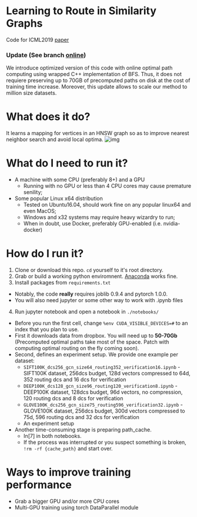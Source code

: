 # Learning to Route in Similarity Graphs
Code for ICML2019 [paper](http://proceedings.mlr.press/v97/baranchuk19a.html)

### Update (See branch [online](https://github.com/dbaranchuk/learning-to-route/tree/online))
We introduce optimized version of this code with online optimal path computing using wrapped C++ implementation of BFS. Thus, it does not requiere preserving up to 70GB of precomputed paths on disk at the cost of training time increase. Moreover, this update allows to scale our method to million size datasets.

# What does it do?
It learns a mapping for vertices in an HNSW graph so as to improve nearest neighbor search and avoid local optima.
![img](https://github.com/dbaranchuk/learning-to-route-for-ann/raw/master/images/toy_task.png)

# What do I need to run it?
* A machine with some CPU (preferably 8+) and a GPU
  * Running with no GPU or less than 4 CPU cores may cause premature senility;
* Some popular Linux x64 distribution
  * Tested on Ubuntu16.04, should work fine on any popular linux64 and even MacOS;
  * Windows and x32 systems may require heavy wizardry to run;
  * When in doubt, use Docker, preferably GPU-enabled (i.e. nvidia-docker)

# How do I run it?
1. Clone or download this repo. `cd` yourself to it's root directory.
2. Grab or build a working python enviromnent. [Anaconda](https://www.anaconda.com/) works fine.
3. Install packages from `requirements.txt`
 * Notably, the code __really__ requires joblib 0.9.4 and pytorch 1.0.0.
 * You will also need jupyter or some other way to work with .ipynb files
4. Run jupyter notebook and open a notebook in `./notebooks/`
 * Before you run the first cell, change `%env CUDA_VISIBLE_DEVICES=#` to an index that you plan to use.
 * First it downloads data from dropbox. You will need up to __50-70Gb__ (Precomputed optimal paths take most of the space. Patch with computing optimal routing on the fly coming soon).
 * Second, defines an experiment setup. We provide one example per dataset:
    * `SIFT100K_dcs256_gcn_size64_routing352_verification16.ipynb` - SIFT100K dataset, 256dcs budget, 128d vectors compressed to 64d, 352 routing dcs and 16 dcs for verification 
    * `DEEP100K_dcs128_gcn_size96_routing120_verification8.ipynb` - DEEP100K dataset, 128dcs budget, 96d vectors, no compression, 120 routing dcs and 8 dcs for verification
    * `GLOVE100K_dcs256_gcn_size75_routing596_verification32.ipynb` - GLOVE100K dataset, 256dcs budget, 300d vectors compressed to 75d, 596 routing dcs and 32 dcs for verification
    * An experiment setup
 * Another time-consuming stage is preparing path_cache. 
   * In[7] in both notebooks. 
   * If the process was interrupted or you suspect something is broken, `!rm -rf {cache_path}` and start over.


# Ways to improve training performance
* Grab a bigger GPU and/or more CPU cores
* Multi-GPU training using torch DataParallel module
